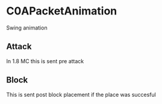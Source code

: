 # C0APacketAnimation

Swing animation

## Attack
In 1.8 MC this is sent pre attack

## Block
This is sent post block placement if the place was succesful
